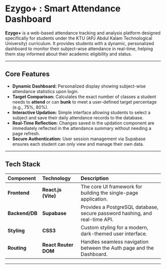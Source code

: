 # Ezygo+ : Smart Attendance Dashboard

**Ezygo+** is a web-based attendance tracking and analysis platform designed specifically for students under the KTU (APJ Abdul Kalam Technological University) curriculum. It provides students with a dynamic, personalized dashboard to monitor their subject-wise attendance in real-time, helping them stay informed about their academic eligibility and status.

---

##  Core Features

* **Dynamic Dashboard:** Personalized display showing subject-wise attendance statistics upon login.
* **Target Comparison:** Calculates the exact number of classes a student needs to **attend** or can **bunk** to meet a user-defined target percentage (e.g., 75%, 80%).
* **Interactive Updation:** Simple interface allowing students to select a subject and save their daily attendance records to the database.
* **Real-Time Reflection:** Changes saved in the updation component are immediately reflected in the attendance summary without needing a page refresh.
* **Secure Authentication:** User session management via Supabase ensures each student can only view and manage their own data.

---

##  Tech Stack

| Component | Technology | Description |
| :--- | :--- | :--- |
| **Frontend** | **React.js (Vite)** | The core UI framework for building the single-page application. |
| **Backend/DB** | **Supabase** | Provides a PostgreSQL database, secure password hashing, and real-time API. |
| **Styling** | **CSS3** | Custom styling for a modern, dark-themed user interface. |
| **Routing** | **React Router DOM** | Handles seamless navigation between the Auth page and the Dashboard. |

---